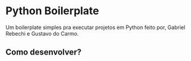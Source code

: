 # Python Boilerplate

Um boilerplate simples pra executar projetos em Python feito por, Gabriel Rebechi e Gustavo do Carmo.

## Como desenvolver?

